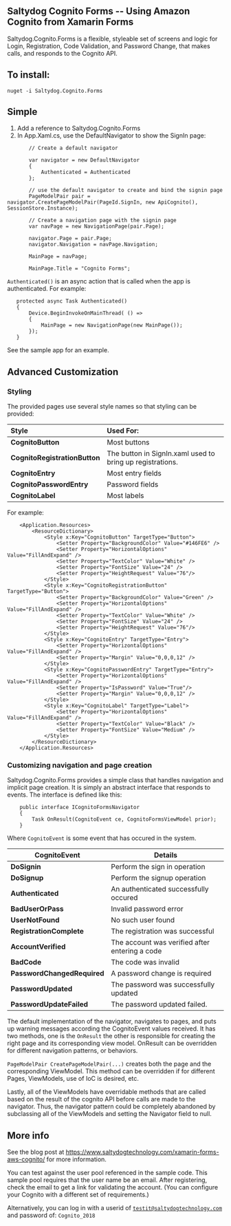 
## Saltydog Cognito Forms -- Using Amazon Cognito from Xamarin Forms

Saltydog.Cognito.Forms is a flexible, styleable set of screens and logic for Login, Registration, Code Validation, and Password Change, that makes calls, and responds to the Cognito API.

## To install:

<code>nuget -i Saltydog.Cognito.Forms</code>

## Simple

1. Add a reference to Saltydog.Cognito.Forms
2. In App.Xaml.cs, use the DefaultNavigator to show the SignIn page:

```
       // Create a default navigator
      
       var navigator = new DefaultNavigator
       {
           Authenticated = Authenticated
       };

       // use the default navigator to create and bind the signin page
       PageModelPair pair = navigator.CreatePageModelPair(PageId.SignIn, new ApiCognito(), SessionStore.Instance);

       // Create a navigation page with the signin page
       var navPage = new NavigationPage(pair.Page);

       navigator.Page = pair.Page;
       navigator.Navigation = navPage.Navigation;

       MainPage = navPage;

       MainPage.Title = "Cognito Forms";
```

`Authenticated()` is an async action that is called when the app is authenticated. For example:

```
   protected async Task Authenticated()
   {
       Device.BeginInvokeOnMainThread( () =>
       {
           MainPage = new NavigationPage(new MainPage());
       });
   }
```

See the sample app for an example.

## Advanced Customization

### Styling
The provided pages use several style names so that styling can be provided:

|Style|Used For:|
|:-----|:--------|
|**CognitoButton**|Most buttons|
|**CognitoRegistrationButton**|The button in SignIn.xaml used to bring up registrations.|
|**CognitoEntry**|Most entry fields|
|**CognitoPasswordEntry**|Password fields|
|**CognitoLabel**|Most labels|

For example:

```
    <Application.Resources>
        <ResourceDictionary>            
            <Style x:Key="CognitoButton" TargetType="Button">
                <Setter Property="BackgroundColor" Value="#146FE6" />
                <Setter Property="HorizontalOptions" Value="FillAndExpand" />
                <Setter Property="TextColor" Value="White" />
                <Setter Property="FontSize" Value="24" />
                <Setter Property="HeightRequest" Value="76"/>
            </Style>
            <Style x:Key="CognitoRegistrationButton" TargetType="Button">
                <Setter Property="BackgroundColor" Value="Green" />
                <Setter Property="HorizontalOptions" Value="FillAndExpand" />
                <Setter Property="TextColor" Value="White" />
                <Setter Property="FontSize" Value="24" />
                <Setter Property="HeightRequest" Value="76"/>
            </Style>
            <Style x:Key="CognitoEntry" TargetType="Entry">
                <Setter Property="HorizontalOptions" Value="FillAndExpand" />
                <Setter Property="Margin" Value="0,0,0,12" />
            </Style>
            <Style x:Key="CognitoPasswordEntry" TargetType="Entry">
                <Setter Property="HorizontalOptions" Value="FillAndExpand" />
                <Setter Property="IsPassword" Value="True"/>
                <Setter Property="Margin" Value="0,0,0,12" />
            </Style>
            <Style x:Key="CognitoLabel" TargetType="Label">
                <Setter Property="HorizontalOptions" Value="FillAndExpand" />
                <Setter Property="TextColor" Value="Black" />
                <Setter Property="FontSize" Value="Medium" />
            </Style>            
        </ResourceDictionary>
    </Application.Resources>
```


### Customizing navigation and page creation

Saltydog.Cognito.Forms provides a simple class that handles navigation and implicit page creation. It is simply an abstract interface that responds to events. The interface is defined like this:

```
    public interface ICognitoFormsNavigator
    {
        Task OnResult(CognitoEvent ce, CognitoFormsViewModel prior);
    }
```
Where `CognitoEvent` is some event that has occured in the system.

|CognitoEvent| Details |
|---|---|
**DoSignin**|Perform the sign in operation
**DoSignup**|Perform the signup operation
**Authenticated**|An authenticated successfully occured
**BadUserOrPass**|Invalid password error
**UserNotFound**|No such user found
**RegistrationComplete**|The registration was successful
**AccountVerified**|The account was verified after entering a code
**BadCode**|The code was invalid
**PasswordChangedRequired**|A password change is required
**PasswordUpdated**|The password was successfully updated
**PasswordUpdateFailed**|The password updated failed.

The default implementation of the navigator, navigates to pages, and puts up warning messages according the CognitoEvent values received. It has two methods, one is the `OnResult` the other is responsible for creating the right page and its corresponding view model. OnResult can be overridden for different navigation patterns, or behaviors.

`PageModelPair CreatePageModelPair(...)` creates both the page and the corresponding ViewModel. This method can be overridden if for different Pages, ViewModels, use of IoC is desired, etc.

Lastly, all of the ViewModels have overridable methods that are called based on the result of the cognito API before calls are made to the navigator. Thus, the navigator pattern could be completely abandoned by subclassing all of the ViewModels and setting the Navigator field to null.

## More info

See the blog post at https://www.saltydogtechnology.com/xamarin-forms-aws-cognito/ for more information.

You can test against the user pool referenced in the sample code. This sample pool requires that the user name be an email. After registering, check the email to get a link for validating the account. (You can configure your Cognito with a different set of requirements.)

Alternatively, you can log in with a userid of <code>testit@saltydogtechnology.com</code> and password of: <code>Cognito_2018</code>





